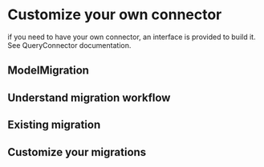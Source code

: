 # Customize your own connector

if you need to have your own connector, an interface is provided to build it. See QueryConnector documentation.

## ModelMigration

## Understand migration workflow

## Existing migration

## Customize your migrations